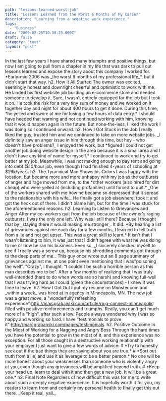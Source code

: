 ```yaml
---
path: "lessons-learned-worst-job"
title: "Lessons Learned from the Worst 6 Months of My Career"
description: "Learning from a negative work experience."
tags: 
  - "Business"
date: "2009-02-25T10:30:25.000Z"
draft: false
category: "test"
layout: "post"
---
```


In the last few years I have shared many triumphs and positive things, but now I am going to pull from a chapter in my life that was dark to pull out lessons learned and expose the story about this company I worked for. \*Early-mid 2006 was \_the worst 6 months of my professional life\_\*, but it didn't start that way. h2. How It All Started The owner was excited, seemingly honest and downright cheerful and optimistic to work with me. He landed his first website job building an e-commerce store and needed someone to develop it. Sure, I wasn't entirely equipped for the job but I took it on. He took the risk for a very tiny sum of money and we worked on it together day and night for about 400 hours to get it done. During this time, \*he yelled and swore at me for losing a few hours of data entry.\* I should have heeded that warning and not continued working with him, knowing that it would happen again in the future. But none-the-less, I liked the work I was doing so I continued onward. h2. How I Got Stuck in the Job I really liked the guy, trusted him and we continued to take on more website jobs. \_I definitely saw an anger issue in him through this time, but hey - who doesn't have problems?\_ I enjoyed the work, but \*figured I could not get another job doing website design in the area because it is a small area and I didn't have any kind of name for myself.\* I continued to work and try to get better at my job. Meanwhile, I was not making enough to pay rent and going into debt ($10/hour job, even though I had finished 4-years of schooling at $28k/year). h2. The Tyrannical Man Shows his Colors I was happy with the location, but became more and more unhappy with my job as the outbursts of anger and rage moved from me, to the \*other workers (also hired for dirt cheap) who were yelled at (including profanities) until forced to quit.\* \_One of the workers shared with me how he became so depressed that it spread to the relationship with his wife\_. He finally got a job elsewhere, took it and got the heck out of there. I didn't blame him, but for the time I was stuck for the aforementioned reasons. h2. Learning to Listen to Grievances and Anger After my co-workers quit from the job because of the owner's raging outbursts, I was the only one left. Why was I still there? Because I thought that by \_staying there it would making me stronger\_. It did. \*By hearing a list of grievances against me each day for a few months, I learned to tell truth from a lie and not get upset. This was a great skill to learn.\* It isn't that I wasn't listening to him, it was just that I didn't agree with what he was doing to me or how he ran his business. Even so, \_I sincerely checked myself to see if I really was a screw up, because his shredding comments got through to the deep parts of me.\_ This guy once wrote out an 8 page summary of grievances against me, at one point even mentioning that I was"poisoning the well". "Crazy", I thought. "I couldn't be such a horrible person as this man describes me to be". After a few months of realizing that I was truly well-intended (hard to do when words are so harsh) and knowing full-well that I was trying hard as I could (given the circumstances) - I knew it was time to leave. h2. How I Got Out I put my resume on Monster.com and \_within a week\_ was hired at in agency in Minneapolis, MN. The new job was a great move, a "wonderfully refreshing experience":http://marcgrabanski.com/article/rmg-connect-minneapolis filled with positive reinforcements and triumphs. Really, you can't get much more of a "high", after such a low. People always wondered why I was so happy and working so hard. I have "testimonials to prove it":http://marcgrabanski.com/pages/testimonials. h2. Positive Outcome In the Midst of Working for a Nagging and Angry Boss Through the hard times you have the potential to grow in the midst of it, and this experience was no exception. For all those caught in a destructive working relationship with your employer I just want to give a few words of advice: # \*Try to honestly seek out if the bad things they are saying about you are true.\* # \*Sort out truth from a lie, and use it as leverage to be a better person.\* No one will be more honest about your weaknesses than someone who is violently angry at you, even though any grievances will be amplified beyond truth. # \*Keep your head up, learn to deal with it and then get a new job. It will be a great one.\* h2. Final Note Regardless of how difficult this was for me to write about such a deeply negative experience. It is hopefully worth it for you, my readers to learn from and certainly my personal health to finally get this out there. \_Keep it real, yall.\_